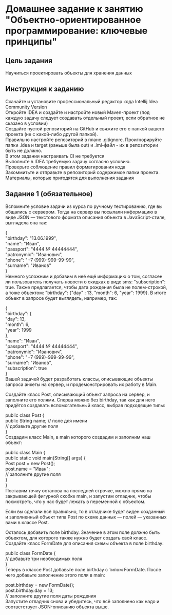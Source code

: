 # Домашнее задание к занятию "Объектно-ориентированное программирование: ключевые принципы"
## Цель задания
Научиться проектировать объекты для хранения данных
## Инструкция к заданию
Скачайте и установите профессиональный редактор кода Intellij Idea Community Version  
Откройте IDEA и создайте и настройте новый Maven-проект (под каждую задачу следует создавать отдельный проект, если обратное не сказано в условии)  
Создайте пустой репозиторий на GitHub и свяжите его с папкой вашего проекта (не с какой-либо другой папкой).  
Правильно настройте репозиторий в плане .gitignore. Проигнорируйте папки .idea и target (раньше была out) и .iml-файл - их в репозитории быть не должно.  
В этом задании настраивать CI не требуется  
Выполните в IDEA требуемую задачу согласно условию.  
Проверьте соблюдение правил форматирования кода  
Закоммитьте и отправьте в репозиторий содержимое папки проекта.  
Материалы, которые пригодятся для выполнения задания  
## Задание 1 (обязательное)
Вспомните условие задачи из курса по ручному тестированию, где вы общались с сервером. Тогда на сервер вы посылали информацию в виде JSON — текстового формата описания объекта в JavaScript-стиле, выглядела она так:  

{  
  "birthday": "13.06.1999",  
  "name": "Иван",  
  "passport": "4444 № 44444444",  
  "patronymic": "Иванович",  
  "phone": "+7 (999)-999-99-99",  
  "surname": "Иванов"  
}  
Немного усложним и добавим в неё ещё информацию о том, согласен ли пользователь получать новости о скидках в виде sms: "subscription": true.   Также предлагается, чтобы дата рождения была не полем-строкой, а тоже объектом: "birthday": {"day" : 13, "month": 6, "year": 1999}. В итоге объект в запросе будет выглядеть, например, так:  

{  
  "birthday": {  
    "day": 13,  
    "month": 6,  
    "year": 1999  
  },  
  "name": "Иван",  
  "passport": "4444 № 44444444",  
  "patronymic": "Иванович",  
  "phone": "+7 (999)-999-99-99",  
  "surname": "Иванов",  
  "subscription": true  
}  
Вашей задачей будет разработать классы, описывающие объекты запроса анкеты на сервер, и продемонстрировать их работу в Main.  

Создайте класс Post, описывающий объект запроса на сервер, и заполните его полями. Сперва можно без birthday, так как для него придётся создавать вспомогательный класс, выбрав подходящие типы:  

public class Post {  
  public String name; // поле для имени  
  // добавьте другие поля  
}  
Создадим класс Main, в main которого создадим и заполним наш объект:  

public class Main {  
    public static void main(String[] args) {  
        Post post = new Post();  
        post.name = "Иван";  
        // заполните другие поля  
    }  
}  
Поставим точку останова на последней строчке, можно прямо на закрывающей фигурной скобке main, и запустим отладчик, чтобы посмотреть, что у нас будет лежать в переменной с объектом.  

Если вы сделали всё правильно, то в отладчике будет виден созданный и заполненный объект типа Post по схеме данных — полей — указанных вами в классе Post.  

Осталось добавить поле birthday. Значение в этом поле должно быть объектом, для которого также нужно будет создать свой класс. Создайте класс FormDate для описания схемы объекта в поле birthday:  

public class FormDate {  
  // добавьте три необходимых поля  
}  
Теперь в классе Post добавьте поле birthday с типом FormDate. После чего добавьте заполнение этого поля в main:  

  post.birthday = new FormDate();  
  post.birthday.day = 13;  
  // заполните другие поля даты рождения  
Запустите отладчик снова и убедитесь, что всё заполнено как надо и соответствует JSON-описанию объекта выше.  